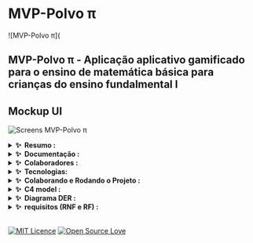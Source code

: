 # MVP-Polvo π
![MVP-Polvo π](

## MVP-Polvo π - Aplicação aplicativo gamificado para o ensino de matemática básica para crianças do ensino fundalmental I

## Mockup UI
![Screens MVP-Polvo π](https://github.com/walissonsilva/quiz-app-kotlin/assets/54041918/59a561b2-0148-47be-9669-382433336eed)





<div>
    <details>
        <summary><b>✨&nbsp;&nbsp;Resumo :&nbsp;</b></summary>
        <br />

        Resumo:

        Esse Trabalho de continuação tem como objetivo apresentar um aplicativo
        gamificado para o ensino de matemática básica para crianças do ensino fundamental I
         com foco na faixa etária de 6 á 10 anos. Continuando a implementação 
        dos modulos refenreciados no trabalho de conclusão de curso.
  
</div>


<div>
<details>
    <summary><b>✨&nbsp;&nbsp;Documentação :&nbsp;</b></summary>
    <br/>
    

Prototype:


MVP:
[https://www.figma.com/file/8pEWLqAvby8ceTpIJcgYq3/Untitled?type=design&node-id=0-1&mode=design&t=LUkWLnVYxr4h7wmQ-0](https://www.figma.com/design/5Gn7fWCh4JPE1W7kjVtvoQ/Polvo-PI-app?t=jCtyXMppqm9WRXOI-1)

Artigos base e referenciais:



</details>
</div>

<div>
<details>
    <summary><b>✨&nbsp;&nbsp;Colaboradores :&nbsp;</b></summary>
    <br/>


[ <img src="https://avatars.githubusercontent.com/u/54041918?s=400&u=9691b69b1b7c46137971d4b2775228007fff85a9&v=4"
    width="50px; " /><br><sub><b>Cristiano Filho</b></sub> ](https://github.com/CristianoFilho)
<br>
[ <img src="https://avatars.githubusercontent.com/u/79553621?v=4" width="50px; " /><br><sub><b>Lucas Augusto</b></sub>
](https://github.com/lucasagw)

[ <img src="https://avatars.githubusercontent.com/u/77082657?v=4" width="50px; " /><br><sub><b>Enzo Santana</b></sub>
](https://github.com/EnzoSAlmeida)
</div>


<div>   
<details>
    <summary><b>✨&nbsp;&nbsp;Tecnologias:&nbsp;</b></summary>
    <br/>

 <a href="https://kotlinlang.org/docs/getting-started.html"> <img src="https://img.shields.io/badge/Kotlin-7F52FF.svg?style=for-the-badge&logo=Kotlin&logoColor=white" alt="Kotlin">

 </a>
</details>
</div>

<div>   
<details>
    <summary><b>✨&nbsp;&nbsp;Colaborando e Rodando o Projeto :&nbsp;</b></summary>
    <br/>

## MVP-T21 - Projeto React Native

### Pré-requisitos

Antes de começar, certifique-se de ter atendido aos seguintes requisitos:

- Você instalou a versão mais recente do [Node.js e npm](https://nodejs.org/en/download/)
- Você instalou o [React Native](https://reactnative.dev/docs/environment-setup)
- Você possui uma máquina Windows/Linux/Mac.

### Instalando o MVP-T21

Para instalar o MVP-T21, siga estas etapas:

1. Clone o repositório:
```bash
git clone https://github.com/lucasagw/MVP-T21.git
```

2. Navegue até o diretório do projeto:
```bash
cd MVP-T21
```

3. Instale as dependências:
```bash
npm install
```

### Usando o MVP-T21

Para usar o MVP-T21, siga estas etapas:

1. Inicie o Metro Bundler:
```bash
npx react-native start
```

2. Em uma janela de terminal separada, execute o aplicativo:
```bash
npx react-native run-android
```
ou
```bash
npx react-native run-ios
```
dependendo da sua plataforma.

### Contribuindo para o MVP-T21

Para contribuir para o MVP-T21, siga estas etapas:

1. Faça um fork do repositório.
2. Crie um novo branch: `git checkout -b <nome_do_branch>`.
3. Faça suas alterações e commit: `git commit -m '<mensagem_do_commit>'`
4. Faça push para o branch original: `git push origin <nome_do_projeto>/<local>`
5. Crie o pull request.

Alternativamente, veja a documentação do GitHub sobre [criação de um pull request](https://help.github.com/pt/github/collaborating-with-issues-and-pull-requests/creating-a-pull-request).



### Licença

Este projeto usa a seguinte licença: `MIT Licence`.

</details>
</div>

<div>   
<details>
    <summary><b>✨&nbsp;&nbsp;C4 model :&nbsp;</b></summary>
    <br/>
</details>
</div>
<div>   
<details>
    <summary><b>✨&nbsp;&nbsp;Diagrama DER  :&nbsp;</b></summary>
    <br/>
</details>
</div>
<div>   
<details>
    <summary><b>✨&nbsp;&nbsp;requisitos (RNF e RF) :&nbsp;</b></summary>

| (RF) | Requisitos Fundamentais | (RNF) | Requisitos Não-Funcionais |
| --- | --- | --- | --- |
| 1 | **Perfil Personalizado:** Permitir a criação de perfis personalizados para cada criança, incluindo nível de aprendizado e preferências. | 1 | **Performance Responsiva:** Assegurar que o aplicativo tenha tempos de resposta rápidos e seja responsivo para proporcionar uma experiência fluida. |
| 2 | **Exercícios Interativos:** Apresentar exercícios interativos de matemática básica, como adição, subtração e contagem, com diferentes níveis de dificuldade. | 2 | **Design Lúdico e Colorido:** Utilizar um design lúdico, colorido e amigável para atrair e manter o interesse das crianças. |
| 3 | **Feedback Acessível:** Fornecer feedback visual e sonoro após cada resposta, reforçando o aprendizado de forma positiva. | 3 | **Compatibilidade Multiplataforma:** Desenvolver o aplicativo para funcionar em dispositivos móveis (iOS e Android) e computadores, aumentando sua acessibilidade. |
| 4 | **Interface Intuitiva:** Desenvolver uma interface intuitiva e amigável, com elementos visuais e ícones claros para facilitar a navegação. | 4 | **Disponibilidade Contínua:** Garantir que o aplicativo esteja disponível para uso em todos os dias da semana. |
| 5 | **Progressão Gradual:** Oferecer progressão gradual de dificuldade com base no desempenho individual, adaptando o conteúdo ao ritmo de aprendizado de cada criança. | 5 | **Apoio Multilíngue:** Oferecer suporte a múltiplos idiomas para permitir que crianças de diferentes regiões possam aprender. |
| 6 | **Recompensas e Incentivos:** Introduzir recompensas virtuais, como distintivos e elogios animados, para manter o engajamento e motivar o aprendizado. | 6 | **Segurança e Privacidade:** Implementar medidas de segurança rigorosas para proteger as informações pessoais das crianças e garantir uma experiência segura. |
| 7 | **Acessibilidade:** Garantir que o aplicativo seja acessível, com suporte a opções de contraste, tamanhos de fonte ajustáveis e funcionalidade de leitura de tela. | 7 | **Desafios e Conquistas:** Introduzir desafios extras e conquistas especiais para estimular a busca pelo aprendizado e pela superação pessoal. |
|   |  | 8 | **Monitoramento e Avaliação:** Incorporar ferramentas de monitoramento e avaliação para permitir que educadores e pais acompanhem o progresso das crianças. |
|   |  | 9 | **Customização Individual:** Permitir que educadores e pais personalizem o conteúdo com base nas necessidades e habilidades individuais de cada criança. |
|   |  | 10 | **Interação Afetuosa:** Criar um ambiente de interação afetuosa e encorajadora para estabelecer uma conexão positiva com as crianças. |


   
</details>
</div>
<br>

[![MIT Licence](https://badges.frapsoft.com/os/mit/mit.svg?v=103)](https://github.com/Natalialimac/Tcc) [![Open Source Love](https://badges.frapsoft.com/os/v3/open-source.svg?v=103)](hhttps://github.com/Natalialimac/Tcc)
